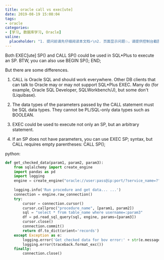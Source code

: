 ```yaml
---
title: oracle call vs exec[ute]
date: 2019-08-19 15:08:04
tags:
- oracle
categories:
- [学习, 数据库学习, Oracle]
valine:
  placeholder: "1. 提问前请先仔细阅读本文档⚡\n2. 页面显示问题💥，请提供控制台截图📸或者您的测试网址\n3. 其他任何报错💣，请提供详细描述和截图📸，祝食用愉快💪"
---
```


Both EXEC[ute] SP() and CALL SP() could be used in SQL*Plus to execute an SP. BTW, you can also use BEGIN SP(); END;

But there are some differences.

1. CALL is Oracle SQL and should work everywhere. Other DB clients that can talk to Oracle may or may not support SQL*Plus EXEC. Many do (for example, Oracle SQL Developer, SQLWorkbench/J), but some don't (Liquibase).

2. The data types of the parameters passed by the CALL statement must be SQL data types. They cannot be PL/SQL-only data types such as BOOLEAN.

3. EXEC could be used to execute not only an SP, but an arbitrary statement.

4. If an SP does not have parameters, you can use EXEC SP; syntax, but CALL requires empty parentheses: CALL SP();

python:

```python
def get_checked_data(param1, param2, param3):
    from sqlalchemy import create_engine
    import pandas as pd
    import logging
    engine = create_engine("oracle://user:pass@ip:port/?service_name=?", echo=True)
    
    logging.info('Run procedure and get data... ...')
    connection = engine.raw_connection()
    try:
        cursor = connection.cursor()
        cursor.callproc("procedure_name", [param1, param2])
        sql = "select * from table_name where username=:param3"
        df = pd.read_sql_query(sql, engine, params=[param3])
        cursor.close()
        connection.commit()
        return df.to_dict(orient='records')
    except Exception as e:
        logging.error('Get checked data for bov error:' + str(e.message))
        logging.error(traceback.format_exc())
    finally:
        connection.close()
```

